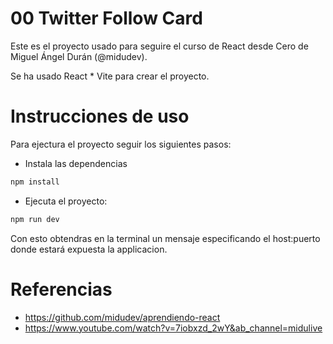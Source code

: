 # 00 Twitter Follow Card

Este es el proyecto usado para seguire el curso de React desde Cero de Miguel
Ángel Durán (@midudev).

Se ha usado React * Vite para crear el proyecto.


# Instrucciones de uso

Para ejectura el proyecto seguir los siguientes pasos:

* Instala las dependencias
```bash
npm install
```
* Ejecuta el proyecto:
```bash
npm run dev
```

Con esto obtendras en la terminal un mensaje especificando el host:puerto 
donde estará expuesta la applicacion.


# Referencias

- https://github.com/midudev/aprendiendo-react
- https://www.youtube.com/watch?v=7iobxzd_2wY&ab_channel=midulive
